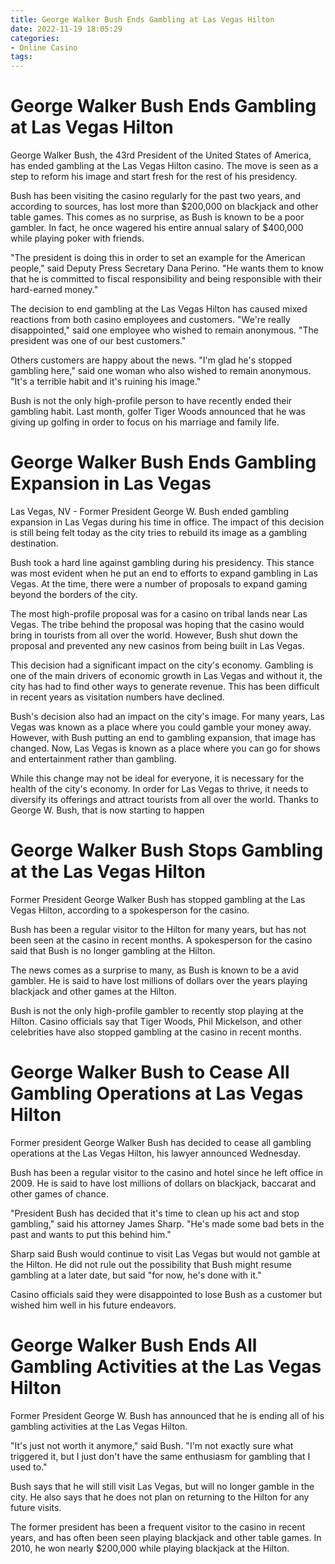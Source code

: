 ```yaml
---
title: George Walker Bush Ends Gambling at Las Vegas Hilton
date: 2022-11-19 18:05:29
categories:
- Online Casino
tags:
---
```



#  George Walker Bush Ends Gambling at Las Vegas Hilton

George Walker Bush, the 43rd President of the United States of America, has ended gambling at the Las Vegas Hilton casino. The move is seen as a step to reform his image and start fresh for the rest of his presidency.

Bush has been visiting the casino regularly for the past two years, and according to sources, has lost more than $200,000 on blackjack and other table games. This comes as no surprise, as Bush is known to be a poor gambler. In fact, he once wagered his entire annual salary of $400,000 while playing poker with friends.

"The president is doing this in order to set an example for the American people," said Deputy Press Secretary Dana Perino. "He wants them to know that he is committed to fiscal responsibility and being responsible with their hard-earned money."

The decision to end gambling at the Las Vegas Hilton has caused mixed reactions from both casino employees and customers. "We're really disappointed," said one employee who wished to remain anonymous. "The president was one of our best customers."

Others customers are happy about the news. "I'm glad he's stopped gambling here," said one woman who also wished to remain anonymous. "It's a terrible habit and it's ruining his image."

Bush is not the only high-profile person to have recently ended their gambling habit. Last month, golfer Tiger Woods announced that he was giving up golfing in order to focus on his marriage and family life.

#  George Walker Bush Ends Gambling Expansion in Las Vegas

Las Vegas, NV - Former President George W. Bush ended gambling expansion in Las Vegas during his time in office. The impact of this decision is still being felt today as the city tries to rebuild its image as a gambling destination.

Bush took a hard line against gambling during his presidency. This stance was most evident when he put an end to efforts to expand gambling in Las Vegas. At the time, there were a number of proposals to expand gaming beyond the borders of the city.

The most high-profile proposal was for a casino on tribal lands near Las Vegas. The tribe behind the proposal was hoping that the casino would bring in tourists from all over the world. However, Bush shut down the proposal and prevented any new casinos from being built in Las Vegas.

This decision had a significant impact on the city's economy. Gambling is one of the main drivers of economic growth in Las Vegas and without it, the city has had to find other ways to generate revenue. This has been difficult in recent years as visitation numbers have declined.

Bush's decision also had an impact on the city's image. For many years, Las Vegas was known as a place where you could gamble your money away. However, with Bush putting an end to gambling expansion, that image has changed. Now, Las Vegas is known as a place where you can go for shows and entertainment rather than gambling.

While this change may not be ideal for everyone, it is necessary for the health of the city's economy. In order for Las Vegas to thrive, it needs to diversify its offerings and attract tourists from all over the world. Thanks to George W. Bush, that is now starting to happen

#  George Walker Bush Stops Gambling at the Las Vegas Hilton

Former President George Walker Bush has stopped gambling at the Las Vegas Hilton, according to a spokesperson for the casino.

Bush has been a regular visitor to the Hilton for many years, but has not been seen at the casino in recent months. A spokesperson for the casino said that Bush is no longer gambling at the Hilton.

The news comes as a surprise to many, as Bush is known to be a avid gambler. He is said to have lost millions of dollars over the years playing blackjack and other games at the Hilton.

Bush is not the only high-profile gambler to recently stop playing at the Hilton. Casino officials say that Tiger Woods, Phil Mickelson, and other celebrities have also stopped gambling at the casino in recent months.

#  George Walker Bush to Cease All Gambling Operations at Las Vegas Hilton

Former president George Walker Bush has decided to cease all gambling operations at the Las Vegas Hilton, his lawyer announced Wednesday.

Bush has been a regular visitor to the casino and hotel since he left office in 2009. He is said to have lost millions of dollars on blackjack, baccarat and other games of chance.

"President Bush has decided that it's time to clean up his act and stop gambling," said his attorney James Sharp. "He's made some bad bets in the past and wants to put this behind him."

Sharp said Bush would continue to visit Las Vegas but would not gamble at the Hilton. He did not rule out the possibility that Bush might resume gambling at a later date, but said "for now, he's done with it."

Casino officials said they were disappointed to lose Bush as a customer but wished him well in his future endeavors.

#  George Walker Bush Ends All Gambling Activities at the Las Vegas Hilton

Former President George W. Bush has announced that he is ending all of his gambling activities at the Las Vegas Hilton.

"It's just not worth it anymore," said Bush. "I'm not exactly sure what triggered it, but I just don't have the same enthusiasm for gambling that I used to."

Bush says that he will still visit Las Vegas, but will no longer gamble in the city. He also says that he does not plan on returning to the Hilton for any future visits.

The former president has been a frequent visitor to the casino in recent years, and has often been seen playing blackjack and other table games. In 2010, he won nearly $200,000 while playing blackjack at the Hilton.